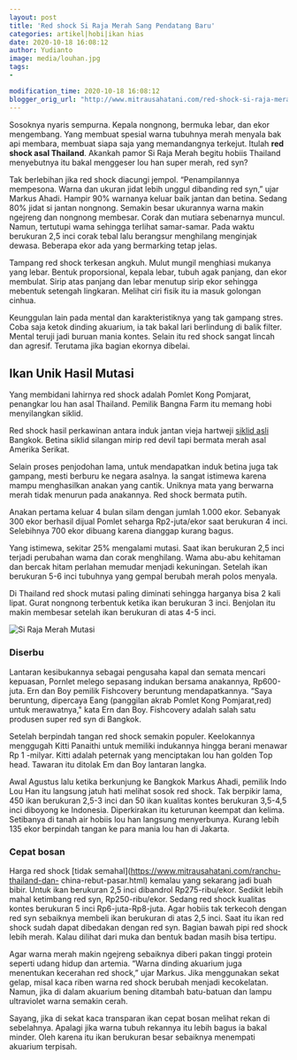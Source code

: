 ```yaml
---
layout: post
title: 'Red shock Si Raja Merah Sang Pendatang Baru'
categories: artikel|hobi|ikan hias
date: 2020-10-18 16:08:12
author: Yudianto
image: media/louhan.jpg
tags:
- 

modification_time: 2020-10-18 16:08:12
blogger_orig_url: "http://www.mitrausahatani.com/red-shock-si-raja-merah-sang.html"
---
```


Sosoknya nyaris sempurna. Kepala nongnong, bermuka lebar, dan ekor mengembang.
Yang membuat spesial warna tubuhnya merah menyala bak api membara, membuat
siapa saja yang memandangnya terkejut. Itulah **red shock asal Thailand**.
Akankah pamor Si Raja Merah begitu hobiis Thailand menyebutnya itu bakal
menggeser lou han super merah, red syn?

Tak berlebihan jika red shock diacungi jempol. “Penampilannya mempesona. Warna
dan ukuran jidat lebih unggul dibanding red syn,” ujar Markus Ahadi. Hampir
90% warnanya keluar baik jantan dan betina. Sedang 80% jidat si jantan
nongnong. Semakin besar ukurannya warna makin ngejreng dan nongnong membesar.
Corak dan mutiara sebenarnya muncul. Namun, tertutupi wama sehingga terlihat
samar-samar. Pada waktu berukuran 2,5 inci corak tebal lalu berangsur
menghilang menginjak dewasa. Beberapa ekor ada yang bermarking tetap jelas.

Tampang red shock terkesan angkuh. Mulut mungil menghiasi mukanya yang lebar.
Bentuk proporsional, kepala lebar, tubuh agak panjang, dan ekor membulat.
Sirip atas panjang dan lebar menutup sirip ekor sehingga mebentuk setengah
lingkaran. Melihat ciri fisik itu ia masuk golongan cinhua.

Keunggulan lain pada mental dan karakteristiknya yang tak gampang stres. Coba
saja ketok dinding akuarium, ia tak bakal lari berlindung di balik filter.
Mental teruji jadi buruan mania kontes. Selain itu red shock sangat lincah dan
agresif. Terutama jika bagian ekornya dibelai.

## Ikan Unik Hasil Mutasi

Yang membidani lahirnya red shock adalah Pomlet Kong Pomjarat, penangkar lou
han asal Thailand. Pemilik Bangna Farm itu memang hobi menyilangkan siklid.

Red shock hasil perkawinan antara induk jantan vieja hartweji [siklid
asli](https://www.mitrausahatani.com/arwana-super-red-sapuan-merah-tubuh.html)
Bangkok. Betina siklid silangan mirip red devil tapi bermata merah asal
Amerika Serikat.

Selain proses penjodohan lama, untuk mendapatkan induk betina juga tak
gampang, mesti berburu ke negara asalnya. Ia sangat istimewa karena mampu
menghasilkan anakan yang cantik. Uniknya mata yang berwarna merah tidak
menurun pada anakannya. Red shock bermata putih.

Anakan pertama keluar 4 bulan silam dengan jumlah 1.000 ekor. Sebanyak 300
ekor berhasil dijual Pomlet seharga Rp2-juta/ekor saat berukuran 4 inci.
Selebihnya 700 ekor dibuang karena dianggap kurang bagus.

Yang istimewa, sekitar 25% mengalami mutasi. Saat ikan berukuran 2,5 inci
terjadi perubahan wama dan corak menghilang. Wama abu-abu kehitaman dan bercak
hitam perlahan memudar menjadi kekuningan. Setelah ikan berukuran 5-6 inci
tubuhnya yang gempal berubah merah polos menyala.

Di Thailand red shock mutasi paling diminati sehingga harganya bisa 2 kali
lipat. Gurat nongnong terbentuk ketika ikan berukuran 3 inci. Benjolan itu
makin membesar setelah ikan berukuran di atas 4-5 inci.

![Si Raja
Merah](https://1.bp.blogspot.com/-PeMwrurVM5I/X4xnFgBf0UI/AAAAAAAABis/bMzog_vh4K4PsDGEjLUew9d3mIYdVeJXwCLcBGAsYHQ/s0/louhan.jpg)
Mutasi

### Diserbu

Lantaran kesibukannya sebagai pengusaha kapal dan semata mencari kepuasan,
Pornlet melego sepasang indukan bersama anakannya, Rp600-juta. Ern dan Boy
pemilik Fishcovery beruntung mendapatkannya. “Saya beruntung, dipercaya Eang
(panggilan akrab Pomlet Kong Pomjarat,red) untuk merawatnya," kata Ern dan
Boy. Fishcovery adalah salah satu produsen super red syn di Bangkok.

Setelah berpindah tangan red shock semakin populer. Keelokannya menggugah
Kitti Panaithi untuk memiliki indukannya hingga berani menawar Rp 1 -milyar.
Kitti adalah peternak yang menciptakan lou han golden Top head. Tawaran itu
ditolak Em dan Boy lantaran langka.

Awal Agustus lalu ketika berkunjung ke Bangkok Markus Ahadi, pemilik Indo Lou
Han itu langsung jatuh hati melihat sosok red shock. Tak berpikir lama, 450
ikan berukuran 2,5-3 inci dan 50 ikan kualitas kontes berukuran 3,5-4,5 inci
diboyong ke Indonesia. Diperkirakan itu keturunan keempat dan kelima.
Setibanya di tanah air hobiis lou han langsung menyerbunya. Kurang lebih 135
ekor berpindah tangan ke para mania lou han di Jakarta.

### Cepat bosan

Harga red shock [tidak semahal](https://www.mitrausahatani.com/ranchu-thailand-dan-
china-rebut-pasar.html) kemalau yang sekarang jadi buah bibir. Untuk ikan
berukuran 2,5 inci dibandrol Rp275-ribu/ekor. Sedikit lebih mahal ketimbang
red syn, Rp250-ribu/ekor. Sedang red shock kualitas kontes berukuran 5 inci
Rp6-juta-Rp8-juta. Agar hobiis tak terkecoh dengan red syn sebaiknya membeli
ikan berukuran di atas 2,5 inci. Saat itu ikan red shock sudah dapat dibedakan
dengan red syn. Bagian bawah pipi red shock lebih merah. Kalau dilihat dari
muka dan bentuk badan masih bisa tertipu.

Agar warna merah makin ngejreng sebaiknya diberi pakan tinggi protein seperti
udang hidup dan artemia. “Warna dinding akuarium juga menentukan kecerahan red
shock,” ujar Markus. Jika menggunakan sekat gelap, misal kaca riben warna red
shock berubah menjadi kecokelatan. Namun, jika di dalam akuarium bening
ditambah batu-batuan dan lampu ultraviolet warna semakin cerah.

Sayang, jika di sekat kaca transparan ikan cepat bosan melihat rekan di
sebelahnya. Apalagi jika warna tubuh rekannya itu lebih bagus ia bakal minder.
Oleh karena itu ikan berukuran besar sebaiknya menempati akuarium terpisah.


